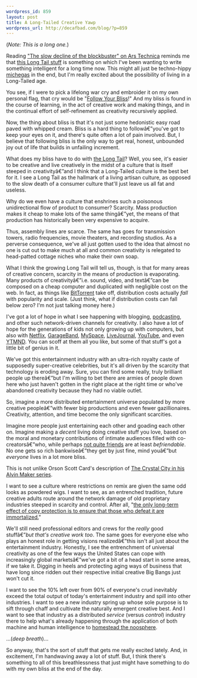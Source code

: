 ```yaml
--- 
wordpress_id: 859
layout: post
title: A Long-Tailed Creative Yawp
wordpress_url: http://decafbad.com/blog/?p=859
---
```

(*Note: This is a long one.*)

Reading ["The slow decline of the blockbuster" on Ars Technica][bb] reminds me that [this Long Tail stuff][lt] is something on which I've been wanting to write something intelligent for a long time now.  This might all just be techno-hippy [michegas][mg] in the end, but I'm really excited about the possibility of living in a Long-Tailed age.
  
You see, if I were to pick a lifelong war cry and embroider it on my own personal flag, that cry would be "[Follow Your Bliss][fb]!"  And my bliss is found in the course of learning, in the act of creative work and making things, and in the continual effort of self-refinement as creativity recursively applied.

[fb]: http://www.jcf.org/bliss.php

Now, the thing about bliss is that it's not just some hedonistic easy road paved with whipped cream.  Bliss is a hard thing to followâ€”you've got to keep your eyes on it, and there's quite often a lot of pain involved.  But, I believe that following bliss is the only way to get real, honest, unbounded joy out of life that builds in unfailing increment.

What does my bliss have to do with [the Long Tail][lt2]?  Well, you see, it's easier to be creative and live creatively in the midst of a culture that is itself steeped in creativityâ€”and I think that a Long-Tailed culture is the best bet for it.  I see a Long Tail as the hallmark of a living artisan culture, as opposed to the slow death of a consumer culture that'll just leave us all fat and useless.

[lt2]: http://en.wikipedia.org/wiki/Long_Tail

Why do we even have a culture that enshrines such a poisonous unidirectional flow of product to consumer?  Scarcity.  Mass production makes it cheap to make lots of the same thingâ€”yet, the means of that production has historically been very expensive to acquire.  

Thus, assembly lines are scarce.  The same has goes for transmission towers, radio frequencies, movie theaters, and recording studios.  As a perverse consequence, we've all just gotten used to the idea that almost no one is cut out to make much at all and common creativity is relegated to head-patted cottage niches who make their own soap.

What I think the growing Long Tail will tell us, though, is that for many areas of creative concern, scarcity in the means of production is evaporating.  Many products of creativityâ€”i.e. sound, video, and textâ€”can be composed on a cheap computer and duplicated with negligible cost on the web.  In fact, as things like [BitTorrent][bt] take off, distribution costs actually *fall* with popularity and scale.  (Just think, what if distribution costs can fall below zero?  I'm not just talking money here.)

I've got a lot of hope in what I see happening with blogging, [podcasting][pod], and other such network-driven channels for creativity.  I also have a lot of hope for the generations of kids not only growing up with computers, but also with [Netflix][nf], [GarageBand][gb], [MySpace][ms], [LiveJournal][lj], [YouTube][yt], and even [YTMND][].  You can scoff at them all you like, but some of that stuff's got a little bit of genius in it.

[lj]: http://livejournal.com
[yt]: http://youtube.com
[ms]: http://myspace.com
[nf]: http://netflix.com
[gb]: http://www.apple.com/ilife/garageband/

We've got this entertainment industry with an ultra-rich royalty caste of supposedly super-creative celebrities, but it's all driven by the scarcity that technology is eroding away.  Sure, you can find some really, truly brilliant people up thereâ€”but I'm willing to bet there are armies of people down here who just haven't gotten in the right place at the right time or who've abandoned creativity because they had no viable outlet.  

So, imagine a more distributed entertainment universe populated by more creative peopleâ€”with fewer big productions and even fewer gazillionaires.  Creativity, attention, and time become the only significant scarcities.

Imagine more people just entertaining each other and goading each other on.  Imagine making a *decent* living doing creative stuff you love, based on the moral and monetary contributions of intimate audiences filled with co-creatorsâ€”who, while perhaps [not quite friends][friends] are at least *befriendable*.  No one gets so rich bankwiseâ€”they get by just fine, mind youâ€”but *everyone* lives in a lot more bliss.

[friends]: http://scripting.wordpress.com/2006/01/28/what-is-friendship/

This is not unlike Orson Scott Card's description of [The Crystal City in his Alvin Maker series][cc].

[cc]: http://www.hatrack.com/osc/books/crystalcity.shtml

I want to see a culture where restrictions on remix are given the same odd looks as powdered wigs.  I want to see, as an entrenched tradition, future creative adults route around the network damage of old proprietary industries steeped in scarcity and control.  After all, "[the only long-term effect of copy protection is to ensure that those who defeat it are immortalized.][imm]"

[imm]: http://diveintomark.org/archives/2001/07/29/my_crush_on_spyro_what_flash_animations_remind_me_of_and_what_the_past_will_look_like_someday

We'll still need professional editors and crews for the *really* good stuffâ€”*but that's creative work too*.  The same goes for everyone else who plays an honest role in getting visions realizedâ€”this isn't all just about the entertainment industry.  Honestly, I see the entrenchment of universal creativity as one of the few ways the United States can cope with increasingly global marketsâ€”we've got a bit of a head start in some areas, if we take it.  Digging in heels and protecting aging ways of business that have long since ridden out their respective initial creative Big Bangs just won't cut it.

I want to see the 10% left over from 90% of everyone's crud inevitably exceed the total output of today's entertainment industry and spill into other industries.  I want to see a new industry spring up whose sole purpose is to sift through chaff and cultivate the naturally emergent creative best.  And I want to see that industry as a distributed *service* (versus *control*) industry there to help what's already happening through the application of both machine and human intelligence to [homestead the noosphere][hn].

...(*deep breath*)...

So anyway, that's the sort of stuff that gets me really excited lately.  And, in excitement, I'm handwaving away a lot of stuff.  But, I think there's something to all of this breathlessness that just might have something to do with my own bliss at the end of the day.

<!-- tags: longtail creative creativity podcasting future writing copyfight drm -->

[hn]: http://www.catb.org/~esr/writings/homesteading/homesteading/
[ytmnd]: http://decafbad.com/blog/tag/podcasting
[pod]: http://decafbad.com/blog/tag/podcasting
[bt]: http://www.bittorrent.com/
[mg]: http://davenet.scripting.com/2000/08/27/michegas
[lt]: http://www.thelongtail.com/about.html
[bb]: http://arstechnica.com/news.ars/post/20060207-6133.html
